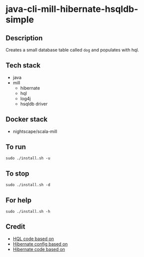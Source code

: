 # java-cli-mill-hibernate-hsqldb-simple

## Description
Creates a small database table
called `dog` and populates with
hql.

## Tech stack
- java
- mill
  - hibernate
  - hql
  - log4j
  - hsqldb driver

## Docker stack
- nightscape/scala-mill

## To run
`sudo ./install.sh -u`

## To stop
`sudo ./install.sh -d`

## For help
`sudo ./install.sh -h`

## Credit
- [HQL code based on](https://www.journaldev.com/2954/hibernate-query-language-hql-example-tutorial)
- [Hibernate config based on](https://www.theserverside.com/blog/Coffee-Talk-Java-News-Stories-and-Opinions/An-example-hibernatecfgxml-for-MySQL-8-and-Hibernate-5)
- [Hibernate code based on](https://github.com/lokeshgupta1981/hibernate/tree/master/hibernate-hello-world)

